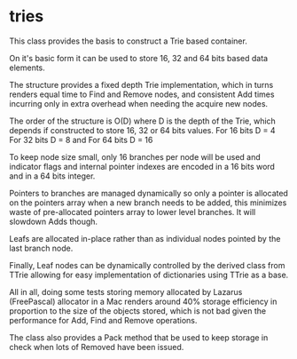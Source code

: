 # tries

This class provides the basis to construct a Trie based container.

On it's basic form it can be used to store 16, 32 and 64 bits based data elements.

The structure provides a fixed depth Trie implementation, which in turns renders
equal time to Find and Remove nodes, and consistent Add times incurring only in
extra overhead when needing the acquire new nodes.

The order of the structure is O(D) where D is the depth of the Trie, which depends
if constructed to store 16, 32 or 64 bits values.
For 16 bits D = 4
For 32 bits D = 8
and For 64 bits D = 16

To keep node size small, only 16 branches per node will be used and indicator flags
and internal pointer indexes are encoded in a 16 bits word and in a 64 bits integer.

Pointers to branches are managed dynamically so only a pointer is allocated on the
pointers array when a new branch needs to be added, this minimizes waste of
pre-allocated pointers array to lower level branches. It will slowdown Adds though.

Leafs are allocated in-place rather than as individual nodes pointed by the last
branch node.

Finally, Leaf nodes can be dynamically controlled by the derived class from TTrie
allowing for easy implementation of dictionaries using TTrie as a base.

All in all, doing some tests storing memory allocated by Lazarus (FreePascal) 
allocator in a Mac renders around 40% storage efficiency in proportion to the size
of the objects stored, which is not bad given the performance for Add, Find and Remove
operations.

The class also provides a Pack method that be used to keep storage in check when lots
of Removed have been issued.
